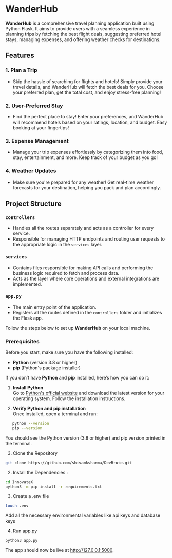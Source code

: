 # WanderHub  

**WanderHub** is a comprehensive travel planning application built using Python Flask. It aims to provide users with a seamless experience in planning trips by fetching the best flight deals, suggesting preferred hotel stays, managing expenses, and offering weather checks for destinations.  

## Features  

### 1. **Plan a Trip**  
- Skip the hassle of searching for flights and hotels! Simply provide your travel details, and WanderHub will fetch the best deals for you. Choose your preferred plan, get the total cost, and enjoy stress-free planning!

### 2. **User-Preferred Stay**  
- Find the perfect place to stay! Enter your preferences, and WanderHub will recommend hotels based on your ratings, location, and budget. Easy booking at your fingertips! 

### 3. **Expense Management**  
- Manage your trip expenses effortlessly by categorizing them into food, stay, entertainment, and more. Keep track of your budget as you go! 

### 4. **Weather Updates**  
- Make sure you're prepared for any weather! Get real-time weather forecasts for your destination, helping you pack and plan accordingly.  


## Project Structure  

### `controllers`  
- Handles all the routes separately and acts as a controller for every service.  
- Responsible for managing HTTP endpoints and routing user requests to the appropriate logic in the `services` layer.  

### `services`  
- Contains files responsible for making API calls and performing the business logic required to fetch and process data.  
- Acts as the layer where core operations and external integrations are implemented.  

### `app.py`  
- The main entry point of the application.  
- Registers all the routes defined in the `controllers` folder and initializes the Flask app.  

Follow the steps below to set up **WanderHub** on your local machine.

### Prerequisites  

Before you start, make sure you have the following installed:  

- **Python** (version 3.8 or higher)  
- **pip** (Python's package installer)  

If you don’t have **Python** and **pip** installed, here’s how you can do it:

1. **Install Python**  
   Go to [Python's official website](https://www.python.org/downloads/) and download the latest version for your operating system. Follow the installation instructions.

2. **Verify Python and pip installation**  
   Once installed, open a terminal and run:
```sh
   python --version
   pip --version
```
You should see the Python version (3.8 or higher) and pip version printed in the terminal.

3. Clone the Repository

```bash
git clone https://github.com/shivamksharma/DevBrute.git
```
2. Install the Dependencies :

```bash
cd InnovateX
python3 -m pip install -r requirements.txt
```
3. Create a .env file 
```bash
touch .env
```
Add all the necessary environmental variables like api keys and database keys


4. Run app.py

```bash
python3 app.py 
```

The app should now be live at http://127.0.0.1:5000.
  